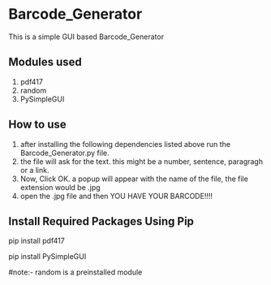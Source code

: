 # Barcode_Generator
This is a simple GUI based Barcode_Generator

## Modules used
1. pdf417
2. random
3. PySimpleGUI

## How to use
1. after installing the following dependencies listed above run the Barcode_Generator.py file.
2. the file will ask for the text. this might be a number, sentence, paragragh or a link.
3. Now, Click OK. a popup will appear with the name of the file, the file extension would be .jpg
4. open the .jpg file and then YOU HAVE YOUR BARCODE!!!!

## Install Required Packages Using Pip
pip install pdf417

pip install PySimpleGUI

#note:- random is a preinstalled module
